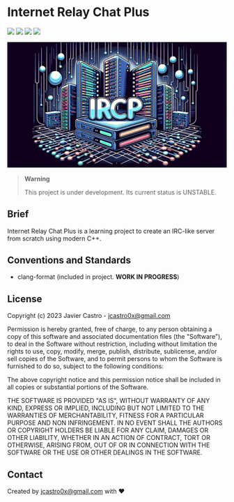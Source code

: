 # Internet Relay Chat Plus

![](https://img.shields.io/badge/Network%20Project-IRCP-green?style=plastic&logoWidth=200&logoHeight=50)
![](https://img.shields.io/badge/license-MIT-blue.svg)
![](https://github.com/jcastro0x/ircp/actions/workflows/win64-latest.yml/badge.svg)
![](https://github.com/jcastro0x/ircp/actions/workflows/ubuntu-latest.yml/badge.svg)

![header.png](header.png)


> **Warning**
>
> This project is under development. Its current status is UNSTABLE.

## Brief
Internet Relay Chat Plus is a learning project to create an IRC-like server from scratch using modern C++.

## Conventions and Standards
- clang-format (included in project. **WORK IN PROGRESS**)

## License
Copyright (c) 2023 Javier Castro - jcastro0x@gmail.com

Permission is hereby granted, free of charge, to any person obtaining
a copy of this software and associated documentation files (the
"Software"), to deal in the Software without restriction, including
without limitation the rights to use, copy, modify, merge, publish,
distribute, sublicense, and/or sell copies of the Software, and to
permit persons to whom the Software is furnished to do so, subject to
the following conditions:

The above copyright notice and this permission notice shall be
included in all copies or substantial portions of the Software.

THE SOFTWARE IS PROVIDED "AS IS", WITHOUT WARRANTY OF ANY KIND,
EXPRESS OR IMPLIED, INCLUDING BUT NOT LIMITED TO THE WARRANTIES OF
MERCHANTABILITY, FITNESS FOR A PARTICULAR PURPOSE AND
NON INFRINGEMENT. IN NO EVENT SHALL THE AUTHORS OR COPYRIGHT HOLDERS BE
LIABLE FOR ANY CLAIM, DAMAGES OR OTHER LIABILITY, WHETHER IN AN ACTION
OF CONTRACT, TORT OR OTHERWISE, ARISING FROM, OUT OF OR IN CONNECTION
WITH THE SOFTWARE OR THE USE OR OTHER DEALINGS IN THE SOFTWARE.

## Contact
Created by jcastro0x@gmail.com with ❤️
